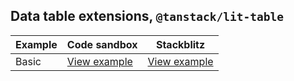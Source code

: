 ## Data table extensions, `@tanstack/lit-table`

| Example  | Code sandbox | Stackblitz
| --- | --- | --- |
| Basic  | [View example](https://codesandbox.io/s/github/matthewgallo/tanstack-carbon/tree/main/web-components/basic) | [View example](https://stackblitz.com/github/matthewgallo/tanstack-carbon/tree/main/web-components/basic)
